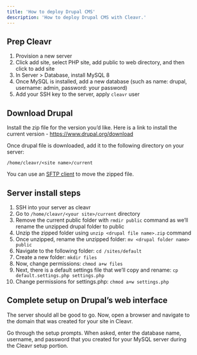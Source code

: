 ```yaml
---
title: 'How to deploy Drupal CMS'
description: 'How to deploy Drupal CMS with Cleavr.'
---
```


## Prep Cleavr
1. Provision a new server
2. Click add site, select PHP site, add public to web directory, and then click to add site
3. In Server > Database, install MySQL 8
4. Once MySQL is installed, add a new database (such as name: drupal, username: admin, password: your password)
5. Add your SSH key to the server, apply `cleavr` user

## Download Drupal
Install the zip file for the version you’d like. Here is a link to install the current version - https://www.drupal.org/download

Once drupal file is downloaded, add it to the following directory on your server:

```
/home/cleavr/<site name>/current
```

<base-info>
You can use an <a href="/guides/ftp-server">SFTP client</a> to move the zipped file.
</base-info>

## Server install steps

1. SSH into your server as cleavr
2. Go to `/home/cleavr/<your site>/current` directory
3. Remove the current public folder with `rmdir public` command as we’ll rename the unzipped drupal folder to public
4. Unzip the zipped folder using `unzip <drupal file name>.zip` command
5. Once unzipped, rename the unzipped folder: `mv <drupal folder name> public`
6. Navigate to the following folder: `cd /sites/default`
7. Create a new folder: `mkdir files`
8. Now, change permissions: `chmod a+w files`
9. Next, there is a default settings file that we’ll copy and rename: `cp default.settings.php settings.php`
10. Change permissions for settings.php: `chmod a+w settings.php`

## Complete setup on Drupal’s web interface
The server should all be good to go. Now, open a browser and navigate to the domain that was created for your site in Cleavr.

Go through the setup prompts. When asked, enter the database name, username, and password that you created for your MySQL 
server during the Cleavr setup portion.
